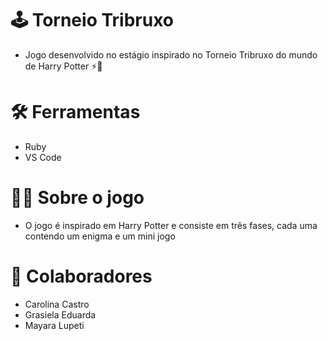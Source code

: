 # :joystick:  Torneio Tribruxo

- Jogo desenvolvido no estágio inspirado no Torneio Tribruxo do mundo de Harry Potter ⚡🧙

# 🛠  Ferramentas

- Ruby
- VS Code

# :woman_technologist:  Sobre o jogo

- O jogo é inspirado em Harry Potter e consiste em três fases, cada uma contendo um enigma e um mini jogo

# :smiling_face_with_three_hearts:  Colaboradores 

- Carolina Castro
- Grasiela Eduarda
- Mayara Lupeti
